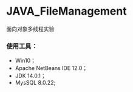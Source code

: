 # JAVA_FileManagement

 面向对象多线程实验

### 使用工具：

* Win10；
* Apache NetBeans IDE 12.0；
* JDK 14.0.1；
* MysSQL 8.0.22;
